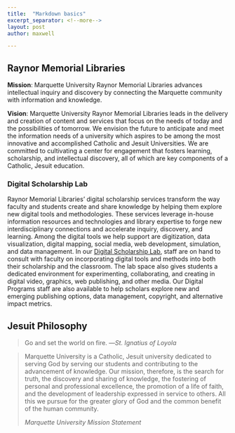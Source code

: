 ```yaml
---
title:  "Markdown basics"
excerpt_separator: <!--more-->
layout: post
author: maxwell

---
```


## Raynor Memorial Libraries

**Mission**: Marquette University Raynor Memorial Libraries advances intellectual inquiry and discovery by connecting the Marquette community with information and knowledge.

**Vision**: Marquette University Raynor Memorial Libraries leads in the delivery and creation of content and services that focus on the needs of today and the possibilities of tomorrow. We envision the future to anticipate and meet the information needs of a university which aspires to be among the most innovative and accomplished Catholic and Jesuit Universities. We are committed to cultivating a center for engagement that fosters learning, scholarship, and intellectual discovery, all of which are key components of a Catholic, Jesuit education.

### Digital Scholarship Lab

Raynor Memorial Libraries’ digital scholarship services transform the way faculty and students create and share knowledge by helping them explore new digital tools and methodologies. These services leverage in-house information resources and technologies and library expertise to forge new interdisciplinary connections and accelerate inquiry, discovery, and learning. Among the digital tools we help support are digitization, data visualization, digital mapping, social media, web development, simulation, and data management. In our [Digital Scholarship Lab](https://www.marquette.edu/library/digital-scholarship/), staff are on hand to consult with faculty on incorporating digital tools and methods into both their scholarship and the classroom. The lab space also gives students a dedicated environment for experimenting, collaborating, and creating in digital video, graphics, web publishing, and other media. Our Digital Programs staff are also available to help scholars explore new and emerging publishing options, data management, copyright, and alternative impact metrics.

<!--more-->

## Jesuit Philosophy

> Go and set the world on fire. —_St. Ignatius of Loyola_

> Marquette University is a Catholic, Jesuit university dedicated to serving God by serving our students and contributing to the advancement of knowledge. Our mission, therefore, is the search for truth, the discovery and sharing of knowledge, the fostering of personal and professional excellence, the promotion of a life of faith, and the development of leadership expressed in service to others. All this we pursue for the greater glory of God and the common benefit of the human community.
> 
> _Marquette University Mission Statement_
